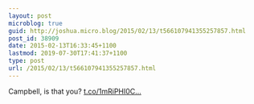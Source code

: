 ```yaml
---
layout: post
microblog: true
guid: http://joshua.micro.blog/2015/02/13/t566107941355257857.html
post_id: 38909
date: 2015-02-13T16:33:45+1100
lastmod: 2019-07-30T17:41:37+1100
type: post
url: /2015/02/13/t566107941355257857.html
---
```

Campbell, is that you? [t.co/1mRiPHI0C...](http://t.co/1mRiPHI0CI)
